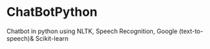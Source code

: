 # ChatBotPython
Chatbot in python using NLTK, Speech Recognition, Google (text-to-speech)&amp; Scikit-learn
